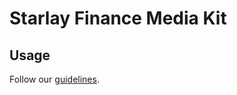 # Starlay Finance Media Kit

## Usage

Follow our [guidelines](Digital%20Brand%20Guidelines/starlay_digital_brand_guidelines.pdf).

